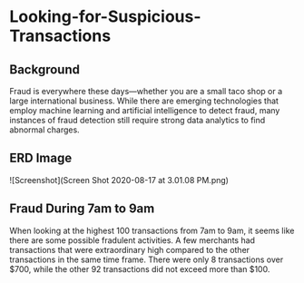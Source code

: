 # Looking-for-Suspicious-Transactions

## Background
Fraud is everywhere these days—whether you are a small taco shop or a large international business. While there are emerging technologies that employ machine learning and artificial intelligence to detect fraud, many instances of fraud detection still require strong data analytics to find abnormal charges.

## ERD Image
![Screenshot](Screen Shot 2020-08-17 at 3.01.08 PM.png)

## Fraud During 7am to 9am
When looking at the highest 100 transactions from 7am to 9am, it seems like there are some possible fradulent activities. A few merchants had transactions that were extraordinary high compared to the other transactions in the same time frame. There were only 8 transactions over $700, while the other 92 transactions did not exceed more than $100.

